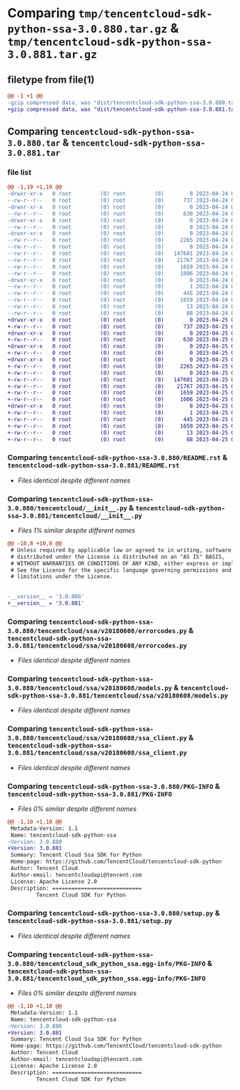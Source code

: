 # Comparing `tmp/tencentcloud-sdk-python-ssa-3.0.880.tar.gz` & `tmp/tencentcloud-sdk-python-ssa-3.0.881.tar.gz`

## filetype from file(1)

```diff
@@ -1 +1 @@
-gzip compressed data, was "dist/tencentcloud-sdk-python-ssa-3.0.880.tar", last modified: Mon Apr 24 03:26:37 2023, max compression
+gzip compressed data, was "dist/tencentcloud-sdk-python-ssa-3.0.881.tar", last modified: Tue Apr 25 00:51:25 2023, max compression
```

## Comparing `tencentcloud-sdk-python-ssa-3.0.880.tar` & `tencentcloud-sdk-python-ssa-3.0.881.tar`

### file list

```diff
@@ -1,19 +1,19 @@
-drwxr-xr-x   0 root         (0) root         (0)        0 2023-04-24 03:26:37.000000 tencentcloud-sdk-python-ssa-3.0.880/
--rw-r--r--   0 root         (0) root         (0)      737 2023-04-24 03:26:37.000000 tencentcloud-sdk-python-ssa-3.0.880/README.rst
-drwxr-xr-x   0 root         (0) root         (0)        0 2023-04-24 03:26:37.000000 tencentcloud-sdk-python-ssa-3.0.880/tencentcloud/
--rw-r--r--   0 root         (0) root         (0)      630 2023-04-24 03:26:37.000000 tencentcloud-sdk-python-ssa-3.0.880/tencentcloud/__init__.py
-drwxr-xr-x   0 root         (0) root         (0)        0 2023-04-24 03:26:37.000000 tencentcloud-sdk-python-ssa-3.0.880/tencentcloud/ssa/
--rw-r--r--   0 root         (0) root         (0)        0 2023-04-24 03:26:37.000000 tencentcloud-sdk-python-ssa-3.0.880/tencentcloud/ssa/__init__.py
-drwxr-xr-x   0 root         (0) root         (0)        0 2023-04-24 03:26:37.000000 tencentcloud-sdk-python-ssa-3.0.880/tencentcloud/ssa/v20180608/
--rw-r--r--   0 root         (0) root         (0)     2265 2023-04-24 03:26:37.000000 tencentcloud-sdk-python-ssa-3.0.880/tencentcloud/ssa/v20180608/errorcodes.py
--rw-r--r--   0 root         (0) root         (0)        0 2023-04-24 03:26:37.000000 tencentcloud-sdk-python-ssa-3.0.880/tencentcloud/ssa/v20180608/__init__.py
--rw-r--r--   0 root         (0) root         (0)   147601 2023-04-24 03:26:37.000000 tencentcloud-sdk-python-ssa-3.0.880/tencentcloud/ssa/v20180608/models.py
--rw-r--r--   0 root         (0) root         (0)    21767 2023-04-24 03:26:37.000000 tencentcloud-sdk-python-ssa-3.0.880/tencentcloud/ssa/v20180608/ssa_client.py
--rw-r--r--   0 root         (0) root         (0)     1659 2023-04-24 03:26:37.000000 tencentcloud-sdk-python-ssa-3.0.880/PKG-INFO
--rw-r--r--   0 root         (0) root         (0)     1006 2023-04-24 03:26:37.000000 tencentcloud-sdk-python-ssa-3.0.880/setup.py
-drwxr-xr-x   0 root         (0) root         (0)        0 2023-04-24 03:26:37.000000 tencentcloud-sdk-python-ssa-3.0.880/tencentcloud_sdk_python_ssa.egg-info/
--rw-r--r--   0 root         (0) root         (0)        1 2023-04-24 03:26:37.000000 tencentcloud-sdk-python-ssa-3.0.880/tencentcloud_sdk_python_ssa.egg-info/dependency_links.txt
--rw-r--r--   0 root         (0) root         (0)      445 2023-04-24 03:26:37.000000 tencentcloud-sdk-python-ssa-3.0.880/tencentcloud_sdk_python_ssa.egg-info/SOURCES.txt
--rw-r--r--   0 root         (0) root         (0)     1659 2023-04-24 03:26:37.000000 tencentcloud-sdk-python-ssa-3.0.880/tencentcloud_sdk_python_ssa.egg-info/PKG-INFO
--rw-r--r--   0 root         (0) root         (0)       13 2023-04-24 03:26:37.000000 tencentcloud-sdk-python-ssa-3.0.880/tencentcloud_sdk_python_ssa.egg-info/top_level.txt
--rw-r--r--   0 root         (0) root         (0)       88 2023-04-24 03:26:37.000000 tencentcloud-sdk-python-ssa-3.0.880/setup.cfg
+drwxr-xr-x   0 root         (0) root         (0)        0 2023-04-25 00:51:25.000000 tencentcloud-sdk-python-ssa-3.0.881/
+-rw-r--r--   0 root         (0) root         (0)      737 2023-04-25 00:51:25.000000 tencentcloud-sdk-python-ssa-3.0.881/README.rst
+drwxr-xr-x   0 root         (0) root         (0)        0 2023-04-25 00:51:25.000000 tencentcloud-sdk-python-ssa-3.0.881/tencentcloud/
+-rw-r--r--   0 root         (0) root         (0)      630 2023-04-25 00:51:25.000000 tencentcloud-sdk-python-ssa-3.0.881/tencentcloud/__init__.py
+drwxr-xr-x   0 root         (0) root         (0)        0 2023-04-25 00:51:25.000000 tencentcloud-sdk-python-ssa-3.0.881/tencentcloud/ssa/
+-rw-r--r--   0 root         (0) root         (0)        0 2023-04-25 00:51:25.000000 tencentcloud-sdk-python-ssa-3.0.881/tencentcloud/ssa/__init__.py
+drwxr-xr-x   0 root         (0) root         (0)        0 2023-04-25 00:51:25.000000 tencentcloud-sdk-python-ssa-3.0.881/tencentcloud/ssa/v20180608/
+-rw-r--r--   0 root         (0) root         (0)     2265 2023-04-25 00:51:25.000000 tencentcloud-sdk-python-ssa-3.0.881/tencentcloud/ssa/v20180608/errorcodes.py
+-rw-r--r--   0 root         (0) root         (0)        0 2023-04-25 00:51:25.000000 tencentcloud-sdk-python-ssa-3.0.881/tencentcloud/ssa/v20180608/__init__.py
+-rw-r--r--   0 root         (0) root         (0)   147601 2023-04-25 00:51:25.000000 tencentcloud-sdk-python-ssa-3.0.881/tencentcloud/ssa/v20180608/models.py
+-rw-r--r--   0 root         (0) root         (0)    21767 2023-04-25 00:51:25.000000 tencentcloud-sdk-python-ssa-3.0.881/tencentcloud/ssa/v20180608/ssa_client.py
+-rw-r--r--   0 root         (0) root         (0)     1659 2023-04-25 00:51:25.000000 tencentcloud-sdk-python-ssa-3.0.881/PKG-INFO
+-rw-r--r--   0 root         (0) root         (0)     1006 2023-04-25 00:51:25.000000 tencentcloud-sdk-python-ssa-3.0.881/setup.py
+drwxr-xr-x   0 root         (0) root         (0)        0 2023-04-25 00:51:25.000000 tencentcloud-sdk-python-ssa-3.0.881/tencentcloud_sdk_python_ssa.egg-info/
+-rw-r--r--   0 root         (0) root         (0)        1 2023-04-25 00:51:25.000000 tencentcloud-sdk-python-ssa-3.0.881/tencentcloud_sdk_python_ssa.egg-info/dependency_links.txt
+-rw-r--r--   0 root         (0) root         (0)      445 2023-04-25 00:51:25.000000 tencentcloud-sdk-python-ssa-3.0.881/tencentcloud_sdk_python_ssa.egg-info/SOURCES.txt
+-rw-r--r--   0 root         (0) root         (0)     1659 2023-04-25 00:51:25.000000 tencentcloud-sdk-python-ssa-3.0.881/tencentcloud_sdk_python_ssa.egg-info/PKG-INFO
+-rw-r--r--   0 root         (0) root         (0)       13 2023-04-25 00:51:25.000000 tencentcloud-sdk-python-ssa-3.0.881/tencentcloud_sdk_python_ssa.egg-info/top_level.txt
+-rw-r--r--   0 root         (0) root         (0)       88 2023-04-25 00:51:25.000000 tencentcloud-sdk-python-ssa-3.0.881/setup.cfg
```

### Comparing `tencentcloud-sdk-python-ssa-3.0.880/README.rst` & `tencentcloud-sdk-python-ssa-3.0.881/README.rst`

 * *Files identical despite different names*

### Comparing `tencentcloud-sdk-python-ssa-3.0.880/tencentcloud/__init__.py` & `tencentcloud-sdk-python-ssa-3.0.881/tencentcloud/__init__.py`

 * *Files 1% similar despite different names*

```diff
@@ -10,8 +10,8 @@
 # Unless required by applicable law or agreed to in writing, software
 # distributed under the License is distributed on an "AS IS" BASIS,
 # WITHOUT WARRANTIES OR CONDITIONS OF ANY KIND, either express or implied.
 # See the License for the specific language governing permissions and
 # limitations under the License.
 
 
-__version__ = '3.0.880'
+__version__ = '3.0.881'
```

### Comparing `tencentcloud-sdk-python-ssa-3.0.880/tencentcloud/ssa/v20180608/errorcodes.py` & `tencentcloud-sdk-python-ssa-3.0.881/tencentcloud/ssa/v20180608/errorcodes.py`

 * *Files identical despite different names*

### Comparing `tencentcloud-sdk-python-ssa-3.0.880/tencentcloud/ssa/v20180608/models.py` & `tencentcloud-sdk-python-ssa-3.0.881/tencentcloud/ssa/v20180608/models.py`

 * *Files identical despite different names*

### Comparing `tencentcloud-sdk-python-ssa-3.0.880/tencentcloud/ssa/v20180608/ssa_client.py` & `tencentcloud-sdk-python-ssa-3.0.881/tencentcloud/ssa/v20180608/ssa_client.py`

 * *Files identical despite different names*

### Comparing `tencentcloud-sdk-python-ssa-3.0.880/PKG-INFO` & `tencentcloud-sdk-python-ssa-3.0.881/PKG-INFO`

 * *Files 0% similar despite different names*

```diff
@@ -1,10 +1,10 @@
 Metadata-Version: 1.1
 Name: tencentcloud-sdk-python-ssa
-Version: 3.0.880
+Version: 3.0.881
 Summary: Tencent Cloud Ssa SDK for Python
 Home-page: https://github.com/TencentCloud/tencentcloud-sdk-python
 Author: Tencent Cloud
 Author-email: tencentcloudapi@tencent.com
 License: Apache License 2.0
 Description: ============================
         Tencent Cloud SDK for Python
```

### Comparing `tencentcloud-sdk-python-ssa-3.0.880/setup.py` & `tencentcloud-sdk-python-ssa-3.0.881/setup.py`

 * *Files identical despite different names*

### Comparing `tencentcloud-sdk-python-ssa-3.0.880/tencentcloud_sdk_python_ssa.egg-info/PKG-INFO` & `tencentcloud-sdk-python-ssa-3.0.881/tencentcloud_sdk_python_ssa.egg-info/PKG-INFO`

 * *Files 0% similar despite different names*

```diff
@@ -1,10 +1,10 @@
 Metadata-Version: 1.1
 Name: tencentcloud-sdk-python-ssa
-Version: 3.0.880
+Version: 3.0.881
 Summary: Tencent Cloud Ssa SDK for Python
 Home-page: https://github.com/TencentCloud/tencentcloud-sdk-python
 Author: Tencent Cloud
 Author-email: tencentcloudapi@tencent.com
 License: Apache License 2.0
 Description: ============================
         Tencent Cloud SDK for Python
```

